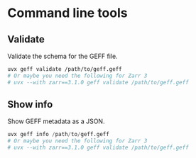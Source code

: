 # Command line tools 

## Validate

Validate the schema for the GEFF file. 

```bash
uvx geff validate /path/to/geff.geff
# Or maybe you need the following for Zarr 3
# uvx --with zarr==3.1.0 geff validate /path/to/geff.geff
```

## Show info

Show GEFF metadata as a JSON.

```python
uvx geff info /path/to/geff.geff
# Or maybe you need the following for Zarr 3
# uvx --with zarr==3.1.0 geff validate /path/to/geff.geff
```